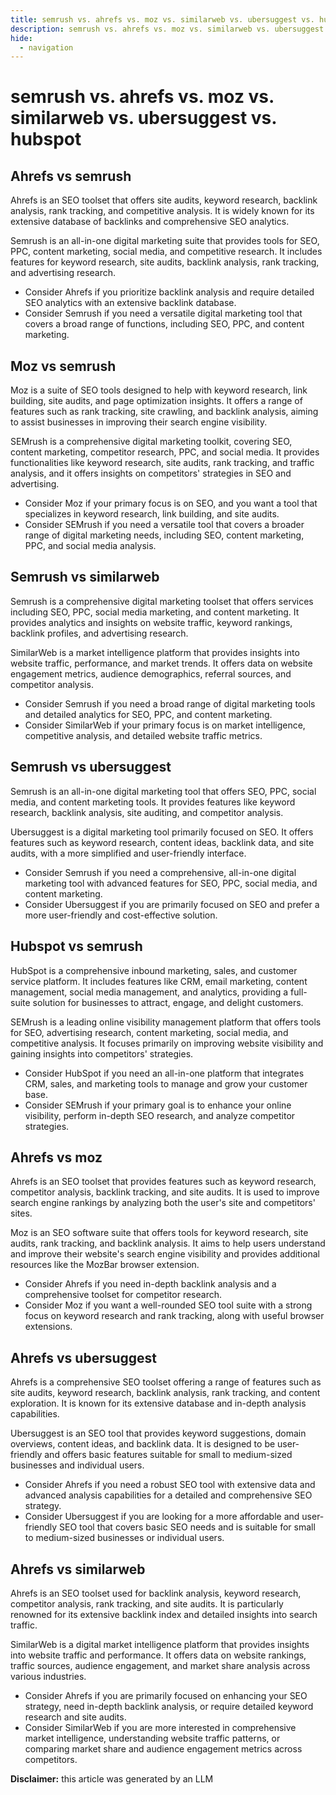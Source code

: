 ```yaml
---
title: semrush vs. ahrefs vs. moz vs. similarweb vs. ubersuggest vs. hubspot
description: semrush vs. ahrefs vs. moz vs. similarweb vs. ubersuggest vs. hubspot
hide:
  - navigation
---
```

# semrush vs. ahrefs vs. moz vs. similarweb vs. ubersuggest vs. hubspot

## Ahrefs vs semrush

Ahrefs is an SEO toolset that offers site audits, keyword research, backlink analysis, rank tracking, and competitive analysis. It is widely known for its extensive database of backlinks and comprehensive SEO analytics.

Semrush is an all-in-one digital marketing suite that provides tools for SEO, PPC, content marketing, social media, and competitive research. It includes features for keyword research, site audits, backlink analysis, rank tracking, and advertising research.

- Consider Ahrefs if you prioritize backlink analysis and require detailed SEO analytics with an extensive backlink database.
- Consider Semrush if you need a versatile digital marketing tool that covers a broad range of functions, including SEO, PPC, and content marketing.


## Moz vs semrush

Moz is a suite of SEO tools designed to help with keyword research, link building, site audits, and page optimization insights. It offers a range of features such as rank tracking, site crawling, and backlink analysis, aiming to assist businesses in improving their search engine visibility.

SEMrush is a comprehensive digital marketing toolkit, covering SEO, content marketing, competitor research, PPC, and social media. It provides functionalities like keyword research, site audits, rank tracking, and traffic analysis, and it offers insights on competitors' strategies in SEO and advertising.

- Consider Moz if your primary focus is on SEO, and you want a tool that specializes in keyword research, link building, and site audits.
- Consider SEMrush if you need a versatile tool that covers a broader range of digital marketing needs, including SEO, content marketing, PPC, and social media analysis.


## Semrush vs similarweb

Semrush is a comprehensive digital marketing toolset that offers services including SEO, PPC, social media marketing, and content marketing. It provides analytics and insights on website traffic, keyword rankings, backlink profiles, and advertising research.

SimilarWeb is a market intelligence platform that provides insights into website traffic, performance, and market trends. It offers data on website engagement metrics, audience demographics, referral sources, and competitor analysis.

- Consider Semrush if you need a broad range of digital marketing tools and detailed analytics for SEO, PPC, and content marketing.
- Consider SimilarWeb if your primary focus is on market intelligence, competitive analysis, and detailed website traffic metrics.


## Semrush vs ubersuggest

Semrush is an all-in-one digital marketing tool that offers SEO, PPC, social media, and content marketing tools. It provides features like keyword research, backlink analysis, site auditing, and competitor analysis.

Ubersuggest is a digital marketing tool primarily focused on SEO. It offers features such as keyword research, content ideas, backlink data, and site audits, with a more simplified and user-friendly interface.

- Consider Semrush if you need a comprehensive, all-in-one digital marketing tool with advanced features for SEO, PPC, social media, and content marketing.
- Consider Ubersuggest if you are primarily focused on SEO and prefer a more user-friendly and cost-effective solution.


## Hubspot vs semrush

HubSpot is a comprehensive inbound marketing, sales, and customer service platform. It includes features like CRM, email marketing, content management, social media management, and analytics, providing a full-suite solution for businesses to attract, engage, and delight customers.

SEMrush is a leading online visibility management platform that offers tools for SEO, advertising research, content marketing, social media, and competitive analysis. It focuses primarily on improving website visibility and gaining insights into competitors' strategies.

- Consider HubSpot if you need an all-in-one platform that integrates CRM, sales, and marketing tools to manage and grow your customer base.
- Consider SEMrush if your primary goal is to enhance your online visibility, perform in-depth SEO research, and analyze competitor strategies.


## Ahrefs vs moz

Ahrefs is an SEO toolset that provides features such as keyword research, competitor analysis, backlink tracking, and site audits. It is used to improve search engine rankings by analyzing both the user's site and competitors' sites.

Moz is an SEO software suite that offers tools for keyword research, site audits, rank tracking, and backlink analysis. It aims to help users understand and improve their website's search engine visibility and provides additional resources like the MozBar browser extension.

- Consider Ahrefs if you need in-depth backlink analysis and a comprehensive toolset for competitor research.
- Consider Moz if you want a well-rounded SEO tool suite with a strong focus on keyword research and rank tracking, along with useful browser extensions.


## Ahrefs vs ubersuggest

Ahrefs is a comprehensive SEO toolset offering a range of features such as site audits, keyword research, backlink analysis, rank tracking, and content exploration. It is known for its extensive database and in-depth analysis capabilities.

Ubersuggest is an SEO tool that provides keyword suggestions, domain overviews, content ideas, and backlink data. It is designed to be user-friendly and offers basic features suitable for small to medium-sized businesses and individual users.

- Consider Ahrefs if you need a robust SEO tool with extensive data and advanced analysis capabilities for a detailed and comprehensive SEO strategy.
- Consider Ubersuggest if you are looking for a more affordable and user-friendly SEO tool that covers basic SEO needs and is suitable for small to medium-sized businesses or individual users.


## Ahrefs vs similarweb

Ahrefs is an SEO toolset used for backlink analysis, keyword research, competitor analysis, rank tracking, and site audits. It is particularly renowned for its extensive backlink index and detailed insights into search traffic.

SimilarWeb is a digital market intelligence platform that provides insights into website traffic and performance. It offers data on website rankings, traffic sources, audience engagement, and market share analysis across various industries.

- Consider Ahrefs if you are primarily focused on enhancing your SEO strategy, need in-depth backlink analysis, or require detailed keyword research and site audits.
- Consider SimilarWeb if you are more interested in comprehensive market intelligence, understanding website traffic patterns, or comparing market share and audience engagement metrics across competitors.


**Disclaimer:** this article was generated by an LLM